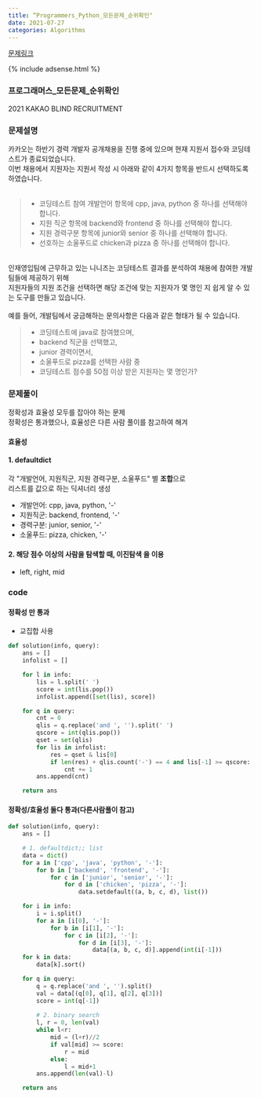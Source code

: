 ```yaml
---
title: “Programmers_Python_모든문제_순위확인"
date: 2021-07-27
categories: Algorithms
---
```


[문제링크](https://programmers.co.kr/learn/courses/30/lessons/72412)

{% include adsense.html %}

### 프로그래머스_모든문제_순위확인
2021 KAKAO BLIND RECRUITMENT

### 문제설명

카카오는 하반기 경력 개발자 공개채용을 진행 중에 있으며 현재 지원서 접수와 코딩테스트가 종료되었습니다.<br>
이번 채용에서 지원자는 지원서 작성 시 아래와 같이 4가지 항목을 반드시 선택하도록 하였습니다.<br>
<br>
> - 코딩테스트 참여 개발언어 항목에 cpp, java, python 중 하나를 선택해야 합니다.<br>
> - 지원 직군 항목에 backend와 frontend 중 하나를 선택해야 합니다.<br>
> - 지원 경력구분 항목에 junior와 senior 중 하나를 선택해야 합니다.<br>
> - 선호하는 소울푸드로 chicken과 pizza 중 하나를 선택해야 합니다.<br>
<br>
인재영입팀에 근무하고 있는 니니즈는 코딩테스트 결과를 분석하여 채용에 참여한 개발팀들에 제공하기 위해 <br>
지원자들의 지원 조건을 선택하면 해당 조건에 맞는 지원자가 몇 명인 지 쉽게 알 수 있는 도구를 만들고 있습니다.<br>
<br>
예를 들어, 개발팀에서 궁금해하는 문의사항은 다음과 같은 형태가 될 수 있습니다.<br>

> - 코딩테스트에 java로 참여했으며, 
> - backend 직군을 선택했고, 
> - junior 경력이면서, 
> - 소울푸드로 pizza를 선택한 사람 중 
> - 코딩테스트 점수를 50점 이상 받은 지원자는 몇 명인가?


### 문제풀이

정확성과 효율성 모두를 잡아야 하는 문제<br>
정확성은 통과했으나, 효율성은 다른 사람 풀이를 참고하여 해겨

#### 효율성

#### 1. defaultdict
각 "개발언어, 지원직군, 지원 경력구분, 소울푸드" 별 **조합**으로<br>
리스트를 값으로 하는 딕셔너리 생성

- 개발언어: cpp, java, python, '-'
- 지원직군: backend, frontend, '-'
- 경력구분: junior, senior, '-'
- 소울푸드: pizza, chicken, '-'


#### 2. 해당 점수 이상의 사람을 탐색할 때, **이진탐색** 을 이용

- left, right, mid


### code

#### 정확성 만 통과
- 교집합 사용

```python
def solution(info, query):
    ans = []
    infolist = []

    for l in info:
        lis = l.split(' ')
        score = int(lis.pop())
        infolist.append([set(lis), score])

    for q in query:
        cnt = 0
        qlis = q.replace('and ', '').split(' ')
        qscore = int(qlis.pop())
        qset = set(qlis)
        for lis in infolist:
            res = qset & lis[0]
            if len(res) + qlis.count('-') == 4 and lis[-1] >= qscore:
                cnt += 1
        ans.append(cnt)

    return ans
```

#### 정확성/효율성 둘다 통과(다른사람풀이 참고)

```python
def solution(info, query):
    ans = []

    # 1. defaultdict;; list
    data = dict()
    for a in ['cpp', 'java', 'python', '-']:
        for b in ['backend', 'frontend', '-']:
            for c in ['junior', 'senior', '-']:
                for d in ['chicken', 'pizza', '-']:
                    data.setdefault((a, b, c, d), list())

    for i in info:
        i = i.split()
        for a in [i[0], '-']:
            for b in [i[1], '-']:
                for c in [i[2], '-']:
                    for d in [i[3], '-']:
                        data[(a, b, c, d)].append(int(i[-1]))
    for k in data:
        data[k].sort()

    for q in query:
        q = q.replace('and ', '').split()
        val = data[(q[0], q[1], q[2], q[3])]
        score = int(q[-1])
        
        # 2. binary search
        l, r = 0, len(val)
        while l<r:
            mid = (l+r)//2
            if val[mid] >= score:
                r = mid
            else:
                l = mid+1
        ans.append(len(val)-l)

    return ans
```
